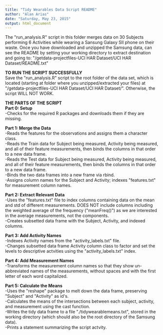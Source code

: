 ```yaml
---
title: "Tidy Wearables Data Script README"
author: "Alan Arias"
date: "Saturday, May 23, 2015"
output: html_document
---
```


The "run_analysis.R" script in this folder merges data on 30 Subjects performing 6 Activities while wearing a Sansung Galaxy SII phone on their waste. Once you have downloaded and unzipped the Samsung data, can see the README by setting your working directory to extract destination and going to: "/getdata-projectfiles-UCI HAR Dataset/UCI HAR Dataset/README.txt"

**TO RUN THE SCRIPT SUCCESSFULLY**  
Save the "run_analysis.R" script to the root folder of the data set, which is located (starting at folder where you unzipped/extracted your files) at "/getdata-projectfiles-UCI HAR Dataset/UCI HAR Dataset/". Otherwise, the script WILL NOT WORK.  

**THE PARTS OF THE SCRIPT**  
**Part 0: Setup**  
-Checks for the required R packages and downloads them if they are missing.  

**Part 1: Merge the Data**  
-Reads the features for the observations and assigns them a character class.  
-Reads the Train data for Subject being measured, Activity being measured, and all of their feature measurements, then binds the columns in that order to a new data frame.  
-Reads the Test data for Subject being measured, Activity being measured, and all of their feature measurements, then binds the columns in that order to a new data frame.  
-Binds the two data frames into a new frame via rbind.  
-Assigns column names for the Subject and Activity; indexes "features.txt" for measurement column names.  
  

**Part 2: Extract Relevant Data**  
-Uses the "features.txt" file to index columns containing data on the mean and std of different measurements. DOES NOT include columns including the weighted average of the frequency ("meanFreq()") as we are interested in the average measurements, not the components.  
-Creates subsetted data frame with the Subject, Activity, and indexed columns.  
  
**Part 3: Add Activity Names**   
-Indexes Activity names from the "activity_labels.txt" file.  
-Changes subsetted data frame Activity column class to factor and set the levels to descriptive actvities using the "activity_labels.txt" index.  
  
**Part 4: Add Measurement Names**  
-Transforms the measurement column names so that they show un-abbreviated names of the measurements, without spaces and with the first letter of each word capitalized.  
  
**Part 5: Calculate the Means**  
-Uses the "reshape" package to melt down the data frame, preserving "Subject" and "Activity" as id's.  
-Calculates the means of the intersections between each subject, activity, and measurement using the cast function.  
-Writes the tidy data frame to a file "./tidywearablemeans.txt", stored in the working directory (which should also be the root directory of the Samsung data).  
-Prints a statement summarizing the script actvity.  
  
